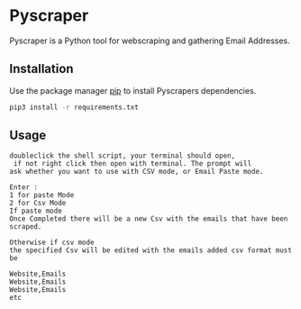 # Pyscraper

Pyscraper is a Python tool for webscraping and gathering Email Addresses.

## Installation

Use the package manager [pip](https://pip.pypa.io/en/stable/) to install Pyscrapers dependencies.

```bash
pip3 install -r requirements.txt
```

## Usage

```
doubleclick the shell script, your terminal should open,
 if not right click then open with terminal. The prompt will 
ask whether you want to use with CSV mode, or Email Paste mode.
 
Enter :
1 for paste Mode
2 for Csv Mode 
If paste mode 
Once Completed there will be a new Csv with the emails that have been scraped.

Otherwise if csv mode
the specified Csv will be edited with the emails added csv format must be 

Website,Emails
Website,Emails
Website,Emails
etc

```